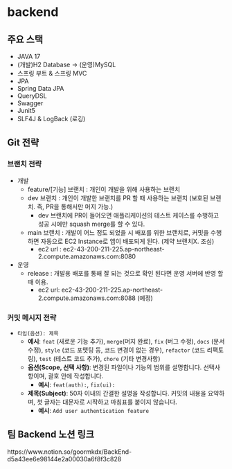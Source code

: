 # backend


<h2>주요 스택</h2>

- JAVA 17
- (개발)H2 Database → (운영)MySQL
- 스프링 부트 & 스프링 MVC
- JPA
- Spring Data JPA
- QueryDSL
- Swagger
- Junit5
- SLF4J & LogBack (로깅)

<h2> Git 전략 </h2>

<h3>브랜치 전략</h3>

- 개발  
  - feature/[기능] 브랜치 : 개인이 개발을 위해 사용하는 브랜치
  - dev 브랜치 : 개인이 개발한 브랜치를 PR 할 때 사용하는 브랜치 (보호된 브랜치. 즉, PR을 통해서만 머지 가능.)
    - dev 브랜치에 PR이 들어오면 애플리케이션의 테스트 케이스를 수행하고 성공 시에만 squash merge를 할 수 있다.
  - main 브랜치 : 개발이 어느 정도 되었을 시 배포를 위한 브랜치로, 커밋을 수행하면 자동으로 EC2 Instance로 앱이 배포되게 된다. (제약 브랜치X. 조심)
    - ec2 url : ec2-43-200-211-225.ap-northeast-2.compute.amazonaws.com:8080
- 운영
  - release : 개발용 배포를 통해 잘 되는 것으로 확인 된다면 운영 서버에 반영 할 때 이용. 
    - ec2 url: ec2-43-200-211-225.ap-northeast-2.compute.amazonaws.com:8088 (예정)

<h3> 커밋 메시지 전략 </h3>

- `타입(옵션): 제목`
    - **예시**: `feat` (새로운 기능 추가), `merge`(머지 완료), `fix` (버그 수정), `docs` (문서 수정), `style` (코드 포맷팅 등, 코드 변경이 없는 경우), `refactor` (코드 리팩토링), `test` (테스트 코드 추가), `chore` (기타 변경사항)
    - **옵션(Scope, 선택 사항)**: 변경된 파일이나 기능의 범위를 설명합니다. 선택사항이며, 괄호 안에 작성합니다.
        - **예시**: `feat(auth):`, `fix(ui):`
    - **제목(Subject)**: 50자 이내의 간결한 설명을 작성합니다. 커밋의 내용을 요약하며, 첫 글자는 대문자로 시작하고 마침표를 붙이지 않습니다.
        - **예시**: `Add user authentication feature`

<h2>팀 Backend 노션 링크</h2>
https://www.notion.so/goormkdx/BackEnd-d5a43ee6e98144e2a00030a6f8f3c828

